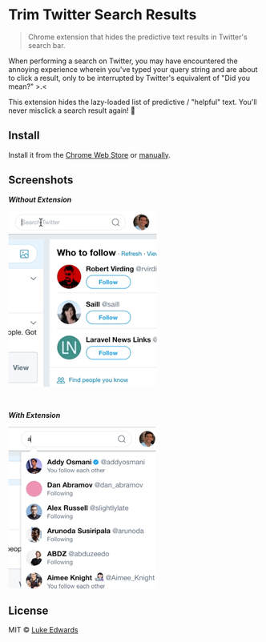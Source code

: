 # Trim Twitter Search Results

> Chrome extension that hides the predictive text results in Twitter's search bar.

When performing a search on Twitter, you may have encountered the annoying experience wherein you've typed your query string and are about to click a result, only to be interrupted by Twitter's equivalent of "Did you mean?" >.<

This extension hides the lazy-loaded list of predictive / "helpful" text. You'll never misclick a search result again! :tada:


## Install

Install it from the [Chrome Web Store](https://chrome.google.com/webstore/detail/trim-twitter-search-resul/clkpgpgblnjiddhjfbihcemkaofaibba) or [manually](http://superuser.com/a/247654/6877).


## Screenshots

***Without Extension***

![](without.gif)

<br />

***With Extension***

![](with.gif)


## License

MIT © [Luke Edwards](https://lukeed.com)
